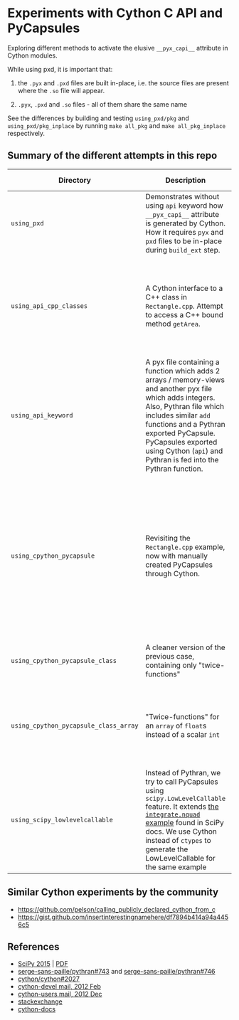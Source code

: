 # Experiments with Cython C API and PyCapsules

Exploring different methods to activate the elusive `__pyx_capi__` attribute in
Cython modules.

While using pxd, it is important that:

 1. the `.pyx` and `.pxd` files are built in-place, i.e. the source files are
    present where the `.so` file will appear.

 2. `.pyx`, `.pxd` and `.so` files - all of them share the same name

See the differences by building and testing `using_pxd/pkg` and
`using_pxd/pkg_inplace` by running `make all_pkg` and `make all_pkg_inplace`
respectively.

## Summary of the different attempts in this repo

| Directory | Description | What works | What does not work |
|-----------|-------------|------------|--------------------|
| `using_pxd` | Demonstrates without using `api` keyword how `__pyx_capi__` attribute is generated by Cython. How it requires `pyx` and `pxd` files to be in-place during `build_ext` step. | Simple `build_ext` without packaging, in-place `build_ext` with packageing | When `build_ext` is done with the Cython sources in some other directory. |
| `using_api_cpp_classes` | A Cython interface to a C++ class in `Rectangle.cpp`. Attempt to access a C++ bound method `getArea`. | Modified `api` can export PyCapsules for regular Cython functions alone, not for bound methods in Cython classes | Pythran cannot have a `struct` type as an argument; thus Pythran fails to compile. |
| `using_api_keyword` | A pyx file containing a function which adds 2 arrays / memory-views and another pyx file which adds integers. Also, Pythran file which includes similar `add` functions and a Pythran exported PyCapsule. PyCapsules exported using Cython (`api`) and Pythran is fed into the Pythran function. | For **integer** type: Pythran calling Pythran-PyCapsule and Cython-PyCapsule. For array type: Pythran calling Pythran-PyCapsule. Direct Cython function calls. | For **array** type: Pythran calling Cython-PyCapsule |
| `using_cpython_pycapsule` | Revisiting the `Rectangle.cpp` example, now with manually created PyCapsules through Cython. | A `cpdef` function which works as a wrapper to access the `getArea` C++ bound method: only has `int` as argument and return types. Different kinds of `twice` functions of unbound `cdef` type and bound `cpdef` and `static` types. | -no issues- |
| `using_cpython_pycapsule_class` | A cleaner version of the previous case, containing only "twice-functions" | -ditto- | -ditto- and an attempt to write a C code with Python API to call the PyCapsule. |
| `using_cpython_pycapsule_class_array` | "Twice-functions" for an `array` of `float`s instead of a scalar `int` | Manually creating PyCapsules using `make_PyCapsule` function | Calling unbound and bound methods of `cdef`/`cpdef`/`static` types with `memoryview`/`ndarray` argument types from Pythran with the PyCapsules |
| `using_scipy_lowlevelcallable` | Instead of Pythran, we try to call PyCapsules using `scipy.LowLevelCallable` feature. It extends [the `integrate.nquad` example](https://docs.scipy.org/doc/scipy/reference/tutorial/integrate.html#quad-callbacks) found in SciPy docs. We use Cython instead of `ctypes` to generate the LowLevelCallable for the same example | Cython function using `double*` argument | Cython function using a `memoryview` or `numpy` argument (Could be something related to SciPy internals, since scipy does a preliminary type checking using the PyCapsule's signature). |

## Similar Cython experiments by the community
 * https://github.com/pelson/calling_publicly_declared_cython_from_c
 * https://gist.github.com/insertinterestingnamehere/df7894b414a94a4456c5

## References
 * [SciPy 2015](https://github.com/scipy-conference/scipy_proceedings_2015/blob/master/papers/ian_henriksen/cython_blas_lapack_api.rst) | [PDF](http://conference.scipy.org/proceedings/scipy2015/pdfs/proceedings.pdf)
 * [serge-sans-paille/pythran#743](https://github.com/serge-sans-paille/pythran/issues/743) and [serge-sans-paille/pythran#746](https://github.com/serge-sans-paille/pythran/issues/746)
 * [cython/cython#2027](https://github.com/cython/cython/issues/2027)
 * [cython-devel mail, 2012 Feb](https://mail.python.org/pipermail/cython-devel/2012-February/001864.html)
 * [cython-users mail, 2012 Dec](http://grokbase.com/t/gg/cython-users/12cmf6zzm9/how-to-make-cython-generate-pyx-capi)
 * [stackexchange](https://stackoverflow.com/questions/40572073/how-to-create-a-public-cython-function-that-can-receive-c-struct-instance-or-p#40691577)
 * [cython-docs](http://docs.cython.org/en/latest/src/userguide/extension_types.html#name-specification-clause)
